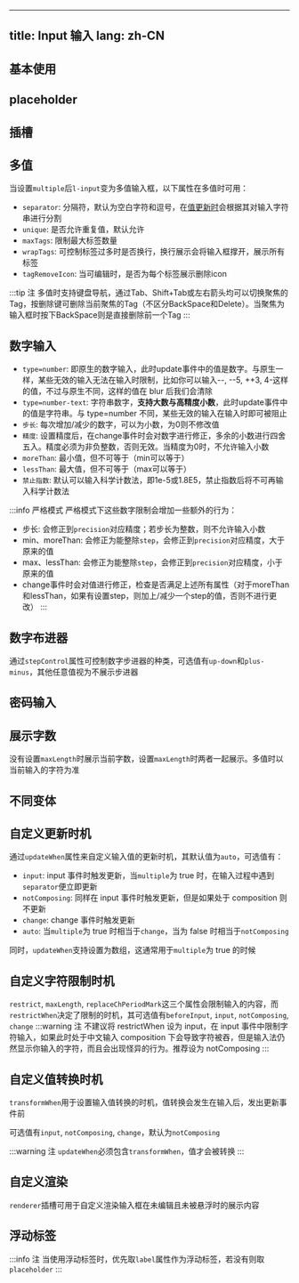 <!--this file is copied from chinese md, remove this comment to update it, or it will be overwritten when next build-->
---
title: Input 输入
lang: zh-CN
---

## 基本使用

<!-- @Code:basicUsage -->

## placeholder

<!-- @Code:placeholder -->

## 插槽

<!-- @Code:slots -->

## 多值

当设置`multiple`后`l-input`变为多值输入框，以下属性在多值时可用：
- `separator`: 分隔符，默认为空白字符和逗号，在[值更新时](#自定义更新时机)会根据其对输入字符串进行分割
- `unique`: 是否允许重复值，默认允许
- `maxTags`: 限制最大标签数量
- `wrapTags`: 可控制标签过多时是否换行，换行展示会将输入框撑开，展示所有标签
- `tagRemoveIcon`: 当可编辑时，是否为每个标签展示删除icon

:::tip 注
多值时支持键盘导航，通过Tab、Shift+Tab或左右箭头均可以切换聚焦的Tag，按删除键可删除当前聚焦的Tag（不区分BackSpace和Delete）。当聚焦为输入框时按下BackSpace则是直接删除前一个Tag
:::

<!-- @Code:multiple -->

## 数字输入

- `type=number`: 即原生的数字输入，此时update事件中的值是数字。与原生一样，某些无效的输入无法在输入时限制，比如你可以输入--, --5, ++3, 4-这样的值，不过与原生不同，这样的值在 blur 后我们会清除
- `type=number-text`: 字符串数字，**支持大数与高精度小数**，此时update事件中的值是字符串。与 type=number 不同，某些无效的输入在输入时即可被阻止
- `步长`: 每次增加/减少的数字，可以为小数，为0则不修改值
- `精度`: 设置精度后，在change事件时会对数字进行修正，多余的小数进行四舍五入。精度必须为非负整数，否则无效。当精度为0时，不允许输入小数
- `moreThan`: 最小值，但不可等于（min可以等于）
- `lessThan`: 最大值，但不可等于（max可以等于）
- `禁止指数`: 默认可以输入科学计数法，即1e-5或1.8E5，禁止指数后将不可再输入科学计数法

:::info 严格模式
严格模式下这些数字限制会增加一些额外的行为：
- 步长: 会修正到`precision`对应精度；若步长为整数，则不允许输入小数
- min、moreThan: 会修正为能整除`step`，会修正到`precision`对应精度，大于原来的值
- max、lessThan: 会修正为能整除`step`，会修正到`precision`对应精度，小于原来的值
- change事件时会对值进行修正，检查是否满足上述所有属性（对于moreThan和lessThan，如果有设置step，则加上/减少一个step的值，否则不进行更改）
:::

<!-- @Code:restrictNumber -->

## 数字布进器

通过`stepControl`属性可控制数字步进器的种类，可选值有`up-down`和`plus-minus`，其他任意值视为不展示步进器

<!-- @Code:typeNumber -->

## 密码输入

<!-- @Code:password -->

## 展示字数

没有设置`maxLength`时展示当前字数，设置`maxLength`时两者一起展示。多值时以当前输入的字符为准

<!-- @Code:showLengthInfo -->

## 不同变体

<!-- @Code:differentVariants -->

## 自定义更新时机

通过`updateWhen`属性来自定义输入值的更新时机，其默认值为`auto`，可选值有：

- `input`: input 事件时触发更新，当`multiple`为 true 时，在输入过程中遇到`separator`便立即更新
- `notComposing`: 同样在 input 事件时触发更新，但是如果处于 composition 则不更新
- `change`: change 事件时触发更新
- `auto`: 当`multiple`为 true 时相当于`change`，当为 false 时相当于`notComposing`

同时，`updateWhen`支持设置为数组，这通常用于`multiple`为 true 的时候

<!-- @Code:updateWhen -->

## 自定义字符限制时机

`restrict`, `maxLength`, `replaceChPeriodMark`这三个属性会限制输入的内容，而`restrictWhen`决定了限制的时机，其可选值有`beforeInput`, `input`, `notComposing`, `change`
:::warning 注
不建议将 restrictWhen 设为 input，在 input 事件中限制字符输入，如果此时处于中文输入 composition 下会导致字符被吞，但是输入法仍然显示你输入的字符，而且会出现怪异的行为。推荐设为 notComposing
:::

<!-- @Code:restrictWhen -->

## 自定义值转换时机

`transformWhen`用于设置输入值转换的时机，值转换会发生在输入后，发出更新事件前

可选值有`input`, `notComposing`, `change`，默认为`notComposing`

<!-- @Code:transformWhen -->

:::warning 注
`updateWhen`必须包含`transformWhen`，值才会被转换
:::

## 自定义渲染

`renderer`插槽可用于自定义渲染输入框在未编辑且未被悬浮时的展示内容

<!-- @Code:renderer -->

## 浮动标签

<!-- @Code:floatLabel -->

:::info 注
当使用浮动标签时，优先取`label`属性作为浮动标签，若没有则取`placeholder`
:::
